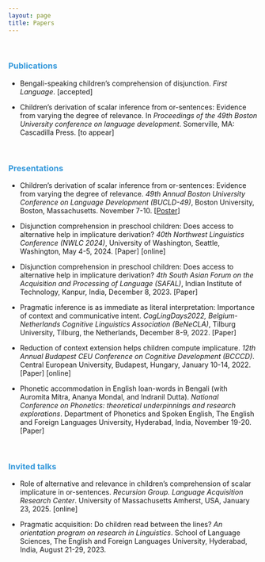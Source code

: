 ```yaml
---
layout: page
title: Papers
---
```


 &nbsp;  
 
<h3> <span style="color: #3498DB ;">Publications </span> </h3> 

- Bengali-speaking children’s comprehension of disjunction. _First Language_.  [accepted]
  
- Children’s derivation of scalar inference from or-sentences: Evidence from varying the degree of relevance. In _Proceedings of the 49th Boston University conference on language development_. Somerville, MA: Cascadilla Press. [to appear] 

 &nbsp;    
<h3> <span style="color: #3498DB ;">Presentations </span> </h3> 

- Children’s derivation of scalar inference from or-sentences: Evidence from varying the degree of relevance. _49th Annual Boston University Conference on Language Development (BUCLD-49)_, Boston University, Boston, Massachusetts. November 7-10. [[Poster]()] 

- Disjunction comprehension in preschool children: Does access to alternative help in implicature derivation? _40th Northwest Linguistics Conference (NWLC 2024)_, University of Washington, Seattle, Washington, May 4-5, 2024.   [Paper] [online]

- Disjunction comprehension in preschool children: Does access to alternative help in implicature derivation? _4th South Asian Forum on the Acquisition and Processing of Language (SAFAL)_, Indian Institute of Technology, Kanpur, India, December 8, 2023.   [Paper]

- Pragmatic inference is as immediate as literal interpretation: Importance of context and communicative intent. _CogLingDays2022, Belgium-Netherlands Cognitive Linguistics Association (BeNeCLA)_, Tilburg University, Tilburg, the Netherlands, December 8-9, 2022.   [Paper]

- Reduction of context extension helps children compute implicature. _12th Annual Budapest CEU Conference on Cognitive Development (BCCCD)_. Central European University, Budapest, Hungary, January 10-14, 2022.   [Paper] [online]

- Phonetic accommodation in English loan-words in Bengali (with Auromita Mitra, Ananya Mondal, and Indranil Dutta). _National Conference on Phonetics: theoretical underpinnings and research explorations_. Department of Phonetics and Spoken English, The English and Foreign Languages University, Hyderabad, India, November 19-20.  [Paper] 

 &nbsp;    
<h3> <span style="color: #3498DB ;">Invited talks </span> </h3> 

- Role of alternative and relevance in children’s comprehension of scalar implicature in or-sentences. _Recursion Group. Language Acquisition Research Center_. University of Massachusetts Amherst, USA, January 23, 2025. [online] 

- Pragmatic acquisition: Do children read between the lines? _An orientation program on research in Linguistics_. School of Language Sciences, The English and Foreign Languages University, Hyderabad, India, August 21-29, 2023. 



 &nbsp;    
